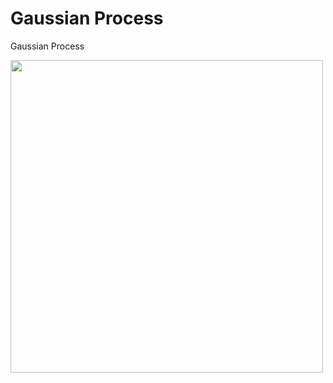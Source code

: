 # Gaussian Process
 Gaussian Process
 
<img src="https://github.com/yusme/Gaussian-Process/blob/master/Gaussian.png" width="500">
